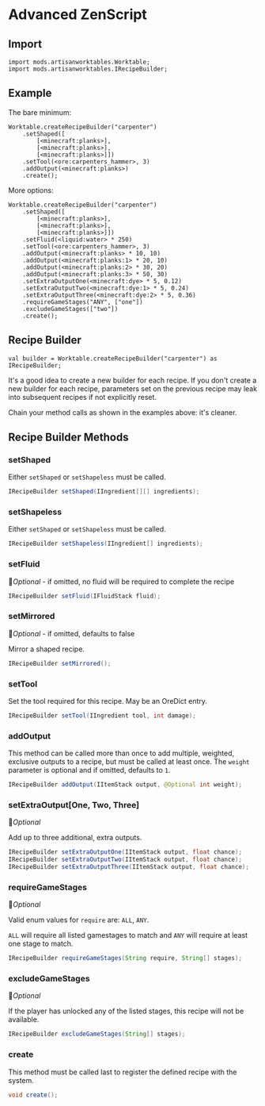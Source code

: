 # Advanced ZenScript

## Import

```
import mods.artisanworktables.Worktable;
import mods.artisanworktables.IRecipeBuilder;
```

## Example

The bare minimum:

```
Worktable.createRecipeBuilder("carpenter")
    .setShaped([
        [<minecraft:planks>],
        [<minecraft:planks>],
        [<minecraft:planks>]])
    .setTool(<ore:carpenters_hammer>, 3)
    .addOutput(<minecraft:planks>)
    .create();
```

More options:

```
Worktable.createRecipeBuilder("carpenter")
    .setShaped([
        [<minecraft:planks>],
        [<minecraft:planks>],
        [<minecraft:planks>]])
    .setFluid(<liquid:water> * 250)
    .setTool(<ore:carpenters_hammer>, 3)
    .addOutput(<minecraft:planks> * 10, 10)
    .addOutput(<minecraft:planks:1> * 20, 10)
    .addOutput(<minecraft:planks:2> * 30, 20)
    .addOutput(<minecraft:planks:3> * 50, 30)
    .setExtraOutputOne(<minecraft:dye> * 5, 0.12)
    .setExtraOutputTwo(<minecraft:dye:1> * 5, 0.24)
    .setExtraOutputThree(<minecraft:dye:2> * 5, 0.36)
    .requireGameStages("ANY", ["one"])
    .excludeGameStages(["two"])
    .create();
```

## Recipe Builder

```
val builder = Worktable.createRecipeBuilder("carpenter") as IRecipeBuilder;
```

It's a good idea to create a new builder for each recipe. If you don't create a new builder for each recipe, parameters set on the previous recipe may leak into subsequent recipes if not explicitly reset.

Chain your method calls as shown in the examples above: it's cleaner.

## Recipe Builder Methods

### setShaped

Either `setShaped` or `setShapeless` must be called.

```java
IRecipeBuilder setShaped(IIngredient[][] ingredients);
```

### setShapeless

Either `setShaped` or `setShapeless` must be called.

```java
IRecipeBuilder setShapeless(IIngredient[] ingredients);
```

### setFluid

&#x1F539;*Optional* - if omitted, no fluid will be required to complete the recipe

```java
IRecipeBuilder setFluid(IFluidStack fluid);
```

### setMirrored

&#x1F539;*Optional* - if omitted, defaults to false
 
Mirror a shaped recipe.

```java
IRecipeBuilder setMirrored();
```

### setTool

Set the tool required for this recipe. May be an OreDict entry.

```java
IRecipeBuilder setTool(IIngredient tool, int damage);
```

### addOutput

This method can be called more than once to add multiple, weighted, exclusive outputs to a recipe, but must be called at least once. The `weight` parameter is optional and if omitted, defaults to `1`.

```java
IRecipeBuilder addOutput(IItemStack output, @Optional int weight);
```

### setExtraOutput[One, Two, Three]

&#x1F539;*Optional*

Add up to three additional, extra outputs.

```java
IRecipeBuilder setExtraOutputOne(IItemStack output, float chance);
IRecipeBuilder setExtraOutputTwo(IItemStack output, float chance);
IRecipeBuilder setExtraOutputThree(IItemStack output, float chance);
```

### requireGameStages

&#x1F539;*Optional*

Valid enum values for `require` are: `ALL`, `ANY`.

`ALL` will require all listed gamestages to match and `ANY` will require at least one stage to match.

```java
IRecipeBuilder requireGameStages(String require, String[] stages);
```

### excludeGameStages

&#x1F539;*Optional*

If the player has unlocked any of the listed stages, this recipe will not be available.

```java
IRecipeBuilder excludeGameStages(String[] stages);
```

### create

This method must be called last to register the defined recipe with the system.

```java
void create();
```